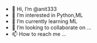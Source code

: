 - 👋 Hi, I’m @anit333
- 👀 I’m interested in Python,ML
- 🌱 I’m currently learning ML
- 💞️ I’m looking to collaborate on ...
- 📫 How to reach me ...

<!---
anit333/anit333 is a ✨ special ✨ repository because its `README.md` (this file) appears on your GitHub profile.
You can click the Preview link to take a look at your changes.
--->
